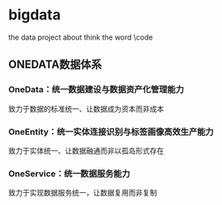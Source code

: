 # bigdata
the data project about think the word \code
## ONEDATA数据体系
### OneData：统一数据建设与数据资产化管理能力
  致力于数据的标准统一、让数据成为资本而非成本  
### OneEntity：统一实体连接识别与标签画像高效生产能力
  致力于实体统一、让数据融通而非以孤岛形式存在  
### OneService：统一数据服务能力
  致力于实现数据服务统一，让数据复用而非复制  
